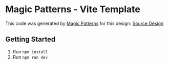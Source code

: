 # Magic Patterns - Vite Template

This code was generated by [Magic Patterns](https://magicpatterns.com) for this design: [Source Design](https://www.magicpatterns.com/c/4cghxgxtfxdvmxan4dsxh7)

## Getting Started

1. Run `npm install`
2. Run `npm run dev`

